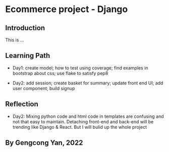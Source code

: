 # Ecommerce project - Django

## Introduction

This is ...

## Learning Path

- Day1: 
create model; how to test using coverage; find examples in bootstrap about css; use flake to satisfy pep8

- Day2: add session; create basket for summary; update front end UI; add user component; build signup

## Reflection

- Day2: Mixing python code and html code in templates are confusing and not that easy to maintain.
Detaching front-end and back-end will be trending like Django & React. But I will bulid up the whole project  

## By Gengcong Yan, 2022
 
